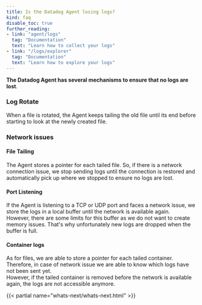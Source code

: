 ```yaml
---
title: Is the Datadog Agent losing logs?
kind: faq
disable_toc: true
further_reading:
- link: "agent/logs"
  tag: "Documentation"
  text: "Learn how to collect your logs"
- link: "/logs/explorer"
  tag: "Documentation"
  text: "Learn how to explore your logs"
---
```


**The Datadog Agent has several mechanisms to ensure that no logs are lost**.

### Log Rotate

When a file is rotated, the Agent keeps tailing the old file until its end before starting to look at the newly created file.

### Network issues
#### File Tailing

The Agent stores a pointer for each tailed file. So, if there is a network connection issue, we stop sending logs until the connection is restored and automatically pick up where we stopped to ensure no logs are lost.

#### Port Listening

If the Agent is listening to a TCP or UDP port and faces a network issue, we store the logs in a local buffer until the network is available again.  
However, there are some limits for this buffer as we do not want to create memory issues. That's why unfortunately new logs are dropped when the buffer is full.

#### Container logs

As for files, we are able to store a pointer for each tailed container. Therefore, in case of network issue we are able to know which logs have not been sent yet.  
However, if the tailed container is removed before the network is available again, the logs are not accessible anymore.

{{< partial name="whats-next/whats-next.html" >}}

